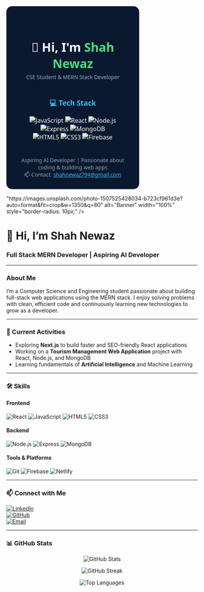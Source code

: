 <!-- Profile Card Styled README -->

<table align="center" bgcolor="#0a192f" style="border-radius:15px; padding:20px; width:350px; color:white; font-family: 'Segoe UI', Tahoma, Geneva, Verdana, sans-serif;">
  <tr>
    <td align="center" style="padding: 20px;">
      <h1 style="margin-bottom: 5px; font-weight: 700;">👋 Hi, I'm <span style="color:#4ade80;">Shah Newaz</span></h1>
      <p style="font-size: 14px; font-weight: 400; margin-top: 0; color:#a0aec0;">
        CSE Student & MERN Stack Developer
      </p>
    </td>
  </tr>
  <tr>
    <td>
      <h3 style="margin-top: 10px; margin-bottom: 10px; text-align: center; color:#38bdf8;">💻 Tech Stack</h3>
      <p align="center">
        <img src="https://img.shields.io/badge/JavaScript-F7DF1E?style=for-the-badge&logo=javascript&logoColor=black" alt="JavaScript" />
        <img src="https://img.shields.io/badge/React-61DAFB?style=for-the-badge&logo=react&logoColor=black" alt="React" />
        <img src="https://img.shields.io/badge/Node.js-339933?style=for-the-badge&logo=node.js&logoColor=white" alt="Node.js" />
        <img src="https://img.shields.io/badge/Express.js-000000?style=for-the-badge&logo=express&logoColor=white" alt="Express" />
        <img src="https://img.shields.io/badge/MongoDB-47A248?style=for-the-badge&logo=mongodb&logoColor=white" alt="MongoDB" />
        <br />
        <img src="https://img.shields.io/badge/HTML5-E34F26?style=for-the-badge&logo=html5&logoColor=white" alt="HTML5" />
        <img src="https://img.shields.io/badge/CSS3-1572B6?style=for-the-badge&logo=css3&logoColor=white" alt="CSS3" />
        <img src="https://img.shields.io/badge/Firebase-FFCA28?style=for-the-badge&logo=firebase&logoColor=black" alt="Firebase" />
      </p>
    </td>
  </tr>
  <tr>
    <td align="center" style="padding-top: 20px; font-size: 14px; color:#94a3b8;">
      Aspiring AI Developer | Passionate about coding & building web apps  
      <br />
      📫 Contact: <a href="mailto:shahnewaz794@gmail.com" style="color:#38bdf8;">shahnewaz794@gmail.com</a>
    </td>
  </tr>
</table>
"https://images.unsplash.com/photo-1507525428034-b723cf961d3e?auto=format&fit=crop&w=1350&q=80" alt="Banner" width="100%" style="border-radius: 10px;" />
</p>

# 👋 Hi, I’m Shah Newaz  
### Full Stack MERN Developer | Aspiring AI Developer

---

### About Me  
I’m a Computer Science and Engineering student passionate about building full-stack web applications using the MERN stack. I enjoy solving problems with clean, efficient code and continuously learning new technologies to grow as a developer.

---

### 🚀 Current Activities  
- Exploring **Next.js** to build faster and SEO-friendly React applications  
- Working on a **Tourism Management Web Application** project with React, Node.js, and MongoDB  
- Learning fundamentals of **Artificial Intelligence** and Machine Learning  

---

### 🛠️ Skills  

#### Frontend  
<img src="https://img.shields.io/badge/React-61DAFB?style=for-the-badge&logo=react&logoColor=black" alt="React" />  
<img src="https://img.shields.io/badge/JavaScript-F7DF1E?style=for-the-badge&logo=javascript&logoColor=black" alt="JavaScript" />  
<img src="https://img.shields.io/badge/HTML5-E34F26?style=for-the-badge&logo=html5&logoColor=white" alt="HTML5" />  
<img src="https://img.shields.io/badge/CSS3-1572B6?style=for-the-badge&logo=css3&logoColor=white" alt="CSS3" />

#### Backend  
<img src="https://img.shields.io/badge/Node.js-339933?style=for-the-badge&logo=node.js&logoColor=white" alt="Node.js" />  
<img src="https://img.shields.io/badge/Express.js-000000?style=for-the-badge&logo=express&logoColor=white" alt="Express" />  
<img src="https://img.shields.io/badge/MongoDB-47A248?style=for-the-badge&logo=mongodb&logoColor=white" alt="MongoDB" />

#### Tools & Platforms  
<img src="https://img.shields.io/badge/Git-F05032?style=for-the-badge&logo=git&logoColor=white" alt="Git" />  
<img src="https://img.shields.io/badge/Firebase-FFCA28?style=for-the-badge&logo=firebase&logoColor=black" alt="Firebase" />  
<img src="https://img.shields.io/badge/Netlify-00C7B7?style=for-the-badge&logo=netlify&logoColor=white" alt="Netlify" />  

---

### 📫 Connect with Me  
[![LinkedIn](https://img.shields.io/badge/LinkedIn-0077B5?style=for-the-badge&logo=linkedin&logoColor=white)](https://www.linkedin.com/in/shahnewaz)  
[![GitHub](https://img.shields.io/badge/GitHub-181717?style=for-the-badge&logo=github&logoColor=white)](https://github.com/shahnewaz5646455)  
[![Email](https://img.shields.io/badge/Email-D14836?style=for-the-badge&logo=gmail&logoColor=white)](mailto:shahnewaz794@gmail.com)  

---

### 📊 GitHub Stats  
<p align="center">
  <img src="https://github-readme-stats.vercel.app/api?username=shahnewaz5646455&show_icons=true&theme=radical" alt="GitHub Stats" />
</p>

<p align="center">
  <img src="https://github-readme-streak-stats.herokuapp.com/?user=shahnewaz5646455&theme=radical" alt="GitHub Streak" />
</p>

<p align="center">
  <img src="https://github-readme-stats.vercel.app/api/top-langs/?username=shahnewaz5646455&layout=compact&theme=radical" alt="Top Languages" />
</p>

